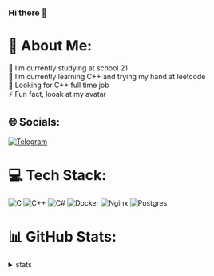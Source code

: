 ### Hi there 👋

# 💫 About Me:
🔭 I’m currently studying at school 21<br>
🌱 I’m currently learning C++ and trying my hand at leetcode<br>
🔎 Looking for C++ full time job<br>
⚡ Fun fact, looak at my avatar


## 🌐 Socials:
[![Telegram](https://img.shields.io/badge/telegram-white?style=for-the-badge&logo=telegram)](https://t.me/narzaru)


# 💻 Tech Stack:
![C](https://img.shields.io/badge/c-%2300599C.svg?style=for-the-badge&logo=c&logoColor=white) ![C++](https://img.shields.io/badge/c++-%2300599C.svg?style=for-the-badge&logo=c%2B%2B&logoColor=white) ![C#](https://img.shields.io/badge/c%23-%23239120.svg?style=for-the-badge&logo=c-sharp&logoColor=white) ![Docker](https://img.shields.io/badge/docker-%230db7ed.svg?style=for-the-badge&logo=docker&logoColor=white) ![Nginx](https://img.shields.io/badge/nginx-%23009639.svg?style=for-the-badge&logo=nginx&logoColor=white) ![Postgres](https://img.shields.io/badge/postgres-%23316192.svg?style=for-the-badge&logo=postgresql&logoColor=white)


# 📊 GitHub Stats:
<details> <summary>stats </summary>
  
![](https://github-readme-streak-stats.herokuapp.com/?user=Narzaru&theme=light&hide_border=false)<br/>
![](https://github-readme-stats.vercel.app/api/top-langs/?username=Narzaru&theme=light&hide_border=false&include_all_commits=true&count_private=true&layout=compact)

</details>
